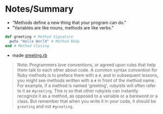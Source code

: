 # Notes/Summary

- "Methods define a new thing that your program can do."
- "Variables are like nouns, methods are like verbs."

```ruby
def greeting # Method Signature
  puts "Hello World" # Method Body
end # Method Closing
```

- made [greeting.rb](greeting.rb)

> Note: Programmers love conventions, or agreed upon rules that help them talk to each other about code. A common syntax convention for Ruby methods is to preface them with a `#`, and in subsequent lessons, you might see methods written with a `#` in front of the method name. For example, if a method is named 'greeting', rubyists will often refer to it as `#greeting`. This is so that other rubyists can instantly recognize it as a method, as opposed to a variable or a bareword or a class.  But remember that when you write it in your code, it should be `greeting` and not `#greeting`. 